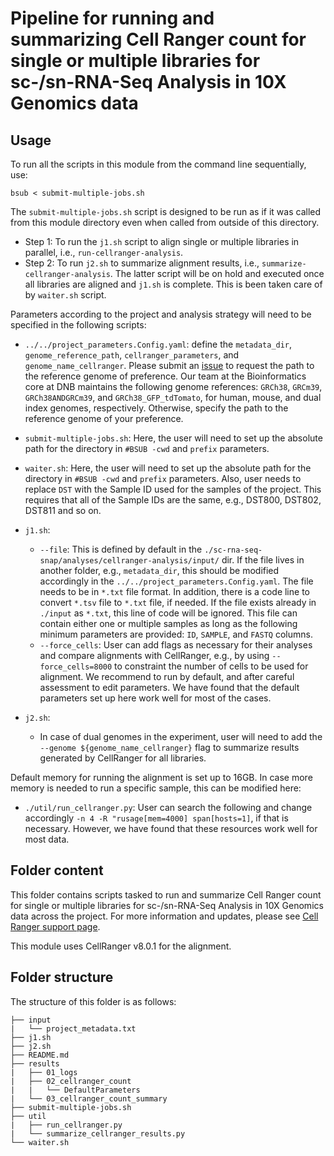 # Pipeline for running and summarizing Cell Ranger count for single or multiple libraries for sc-/sn-RNA-Seq Analysis in 10X Genomics data

## Usage

To run all the scripts in this module from the command line sequentially, use:

```
bsub < submit-multiple-jobs.sh
```

The `submit-multiple-jobs.sh` script is designed to be run as if it was called from this module directory even when called from outside of this directory. 
   - Step 1: To run the `j1.sh` script to align single or multiple libraries in parallel, i.e., `run-cellranger-analysis`. 
   - Step 2: To run `j2.sh` to summarize alignment results, i.e., `summarize-cellranger-analysis`. The latter script will be on hold and executed once all libraries are aligned and `j1.sh` is complete. This is been taken care of by `waiter.sh` script.

Parameters according to the project and analysis strategy will need to be specified in the following scripts:
- `../../project_parameters.Config.yaml`: define the `metadata_dir`, `genome_reference_path`, `cellranger_parameters`, and `genome_name_cellranger`. Please submit an [issue](https://github.com/stjude-dnb-binfcore/sc-rna-seq-snap/issues) to request the path to the reference genome of preference. Our team at the Bioinformatics core at DNB maintains the following genome references: `GRCh38`, `GRCm39`, `GRCh38ANDGRCm39`, and `GRCh38_GFP_tdTomato`, for human, mouse, and dual index genomes, respectively. Otherwise, specify the path to the reference genome of your preference.

- `submit-multiple-jobs.sh`: Here, the user will need to set up the absolute path for the directory in `#BSUB -cwd` and `prefix` parameters. 

- `waiter.sh`: Here, the user will need to set up the absolute path for the directory in `#BSUB -cwd` and `prefix` parameters. Also, user needs to replace `DST` with the Sample ID used for the samples of the project. This requires that all of the Sample IDs are the same, e.g., DST800, DST802, DST811 and so on.


- `j1.sh`: 
   - `--file`: This is defined by default in the `./sc-rna-seq-snap/analyses/cellranger-analysis/input/` dir. If the file lives in another folder, e.g., `metadata_dir`, this should be modified accordingly in the `../../project_parameters.Config.yaml`. The file needs to be in `*.txt` file format. In addition, there is a code line to convert `*.tsv` file to `*.txt` file, if needed. If the file exists already in `./input` as `*.txt`, this line of code will be ignored. This file can contain either one or multiple samples as long as the following minimum parameters are provided: `ID`, `SAMPLE`, and `FASTQ` columns.
  - `--force_cells`: User can add flags as necessary for their analyses and compare alignments with CellRanger, e.g., by using `--force_cells=8000` to constraint the number of cells to be used for alignment. We recommend to run by default, and after careful assessment to edit parameters. We have found that the default parameters set up here work well for most of the cases.

- `j2.sh`: 
   - In case of dual genomes in the experiment, user will need to add the `--genome ${genome_name_cellranger}` flag to summarize results generated by CellRanger for all libraries.
   

Default memory for running the alignment is set up to 16GB. In case more memory is needed to run a specific sample, this can be modified here:
- `./util/run_cellranger.py`: User can search the following and change accordingly `-n 4 -R "rusage[mem=4000] span[hosts=1]`, if that is necessary. However, we have found that these resources work well for most data. 


## Folder content
This folder contains scripts tasked to run and summarize Cell Ranger count for single or multiple libraries for sc-/sn-RNA-Seq Analysis in 10X Genomics data across the project. For more information and updates, please see [Cell Ranger support page](https://www.10xgenomics.com/support/software/cell-ranger/latest/analysis/running-pipelines/cr-gex-count).

This module uses CellRanger v8.0.1 for the alignment.


## Folder structure 

The structure of this folder is as follows:

```
├── input
|   └── project_metadata.txt
├── j1.sh
├── j2.sh
├── README.md
├── results
|   ├── 01_logs
|   ├── 02_cellranger_count
|   |   └── DefaultParameters
|   └── 03_cellranger_count_summary
├── submit-multiple-jobs.sh
├── util
|   ├── run_cellranger.py
|   └── summarize_cellranger_results.py
└── waiter.sh
```
